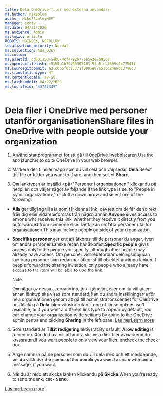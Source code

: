 ```yaml
---
title: Dela OneDrive-filer med externa användare
ms.author: mikeplum
author: MikePlumleyMSFT
manager: scotv
ms.date: 04/21/2020
ms.audience: Admin
ms.topic: article
ROBOTS: NOINDEX, NOFOLLOW
localization_priority: Normal
ms.collection: Adm_O365
ms.custom: ''
ms.assetid: cd031153-5db6-4cf4-92b7-eb562e7b9568
ms.openlocfilehash: e9550e1b70b00307101f9fa5feb0899c4c77541f
ms.sourcegitcommit: 631cbb5f03e5371f0995e976536d24e9d13746c3
ms.translationtype: MT
ms.contentlocale: sv-SE
ms.lasthandoff: 04/22/2020
ms.locfileid: "43742349"
---
```

# <a name="share-files-in-onedrive-with-people-outside-your-organization"></a><span data-ttu-id="7f199-102">Dela filer i OneDrive med personer utanför organisationen</span><span class="sxs-lookup"><span data-stu-id="7f199-102">Share files in OneDrive with people outside your organization</span></span>

1. <span data-ttu-id="7f199-103">Använd startprogrammet för att gå till OneDrive i webbläsaren.</span><span class="sxs-lookup"><span data-stu-id="7f199-103">Use the app launcher to go to OneDrive in your web browser.</span></span> 
    
2. <span data-ttu-id="7f199-104">Markera den fil eller mapp som du vill dela och välj sedan **Dela**.</span><span class="sxs-lookup"><span data-stu-id="7f199-104">Select the file or folder you want to share, and then select **Share**.</span></span> 
    
3. <span data-ttu-id="7f199-105">Om länktypen är inställd \<på\>"Personer i organisationen " klickar du på nedpilen och väljer något av följande:</span><span class="sxs-lookup"><span data-stu-id="7f199-105">If the link type is set to "People in \<your organization\>," click the down arrow and select one of the following:</span></span> 
    
  - <span data-ttu-id="7f199-106">**Alla** ger tillgång till alla som får denna länk, oavsett om de får den direkt från dig eller vidarebefordras från någon annan.</span><span class="sxs-lookup"><span data-stu-id="7f199-106">**Anyone** gives access to anyone who receives this link, whether they receive it directly from you or forwarded from someone else.</span></span> <span data-ttu-id="7f199-107">Detta kan omfatta personer utanför organisationen.</span><span class="sxs-lookup"><span data-stu-id="7f199-107">This may include people outside of your organization.</span></span> 
    
  - <span data-ttu-id="7f199-108">**Specifika personer** ger endast åtkomst till de personer du anger, även om andra personer kanske redan har åtkomst.</span><span class="sxs-lookup"><span data-stu-id="7f199-108">**Specific people** gives access only to the people you specify, although other people may already have access.</span></span> <span data-ttu-id="7f199-109">Om personer vidarebefordrar delningsinbjudan kan bara personer som redan har åtkomst till objektet använda länken.</span><span class="sxs-lookup"><span data-stu-id="7f199-109">If people forward the sharing invitation, only people who already have access to the item will be able to use the link.</span></span> 
    
    > [!NOTE]
    > <span data-ttu-id="7f199-110">Om något av dessa alternativ inte är tillgängligt, eller om du vill att en annan länktyp ska visas som standard, kan du ändra inställningarna för hela organisationen genom att gå till administrationscentret för OneDrive och klicka på **Dela** i den vänstra rutan.</span><span class="sxs-lookup"><span data-stu-id="7f199-110">If one of these options isn't available, or if you want a different link type to appear by default, you can change your organization-wide settings by going to the OneDrive admin center and clicking **Sharing** in the left pane.</span></span> [<span data-ttu-id="7f199-111">Läs mer</span><span class="sxs-lookup"><span data-stu-id="7f199-111">Learn more</span></span>](https://go.microsoft.com/fwlink/?linkid=871961)
  
4. <span data-ttu-id="7f199-112">Som standard är **Tillåt redigering** aktiverat.</span><span class="sxs-lookup"><span data-stu-id="7f199-112">By default, **Allow editing** is turned on.</span></span> <span data-ttu-id="7f199-113">Om du bara vill att andra ska visa dina filer avmarkerar du kryssrutan.</span><span class="sxs-lookup"><span data-stu-id="7f199-113">If you want people to only view your files, uncheck the check box.</span></span> 
    
5. <span data-ttu-id="7f199-114">Ange namnen på de personer som du vill dela med och ett meddelande, om du vill.</span><span class="sxs-lookup"><span data-stu-id="7f199-114">Enter the names of the people you want to share with and a message, if you want.</span></span>
    
6. <span data-ttu-id="7f199-115">När du är redo att skicka länken klickar du på **Skicka**.</span><span class="sxs-lookup"><span data-stu-id="7f199-115">When you're ready to send the link, click **Send**.</span></span> 
    
[<span data-ttu-id="7f199-116">Läs mer</span><span class="sxs-lookup"><span data-stu-id="7f199-116">Learn more</span></span>](https://go.microsoft.com/fwlink/?linkid=871861)
  

